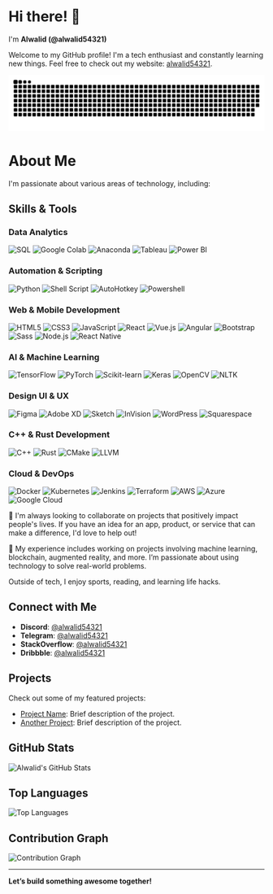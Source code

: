 # Hi there! 👋

I'm **Alwalid (@alwalid54321)**

Welcome to my GitHub profile! I'm a tech enthusiast and constantly learning new things. Feel free to check out my website: [alwalid54321](http://www.alwalid54321.com).

<picture>
  <source media="(prefers-color-scheme: dark)" srcset="https://raw.githubusercontent.com/alwalid54321/alwalid54321/output/github-snake-dark.svg" />
  <source media="(prefers-color-scheme: light)" srcset="https://raw.githubusercontent.com/alwalid54321/alwalid54321/output/ocean.gif" />
  <img alt="github-snake" src="https://raw.githubusercontent.com/alwalid54321/alwalid54321/output/github-snake.svg" />
</picture>

# About Me

I'm passionate about various areas of technology, including:

## Skills & Tools

<!--[![trophy](https://github-profile-trophy.vercel.app/?username=alwalid54321)](https://github.com/ryo-ma/github-profile-trophy)-->

### Data Analytics
![SQL](https://img.shields.io/badge/-SQL-003B57?logo=sql&logoColor=white)
![Google Colab](https://img.shields.io/badge/-Google%20Colab-F9AB00?logo=googlecolab&logoColor=black)
![Anaconda](https://img.shields.io/badge/-Anaconda-44A833?logo=anaconda&logoColor=white)
![Tableau](https://img.shields.io/badge/-Tableau-E97627?logo=tableau&logoColor=white)
![Power BI](https://img.shields.io/badge/-Power%20BI-F2C811?logo=powerbi&logoColor=black)

### Automation & Scripting
![Python](https://img.shields.io/badge/-Python-3776AB?logo=python&logoColor=white)
![Shell Script](https://img.shields.io/badge/-Shell%20Script-4EAA25?logo=gnu-bash&logoColor=white)
![AutoHotkey](https://img.shields.io/badge/-AutoHotkey-3C3C3C?logo=autohotkey&logoColor=white)
![Powershell](https://img.shields.io/badge/-PowerShell-5391FE?logo=powershell&logoColor=white)

### Web & Mobile Development
![HTML5](https://img.shields.io/badge/-HTML5-E34F26?logo=html5&logoColor=white)
![CSS3](https://img.shields.io/badge/-CSS3-1572B6?logo=css3&logoColor=white)
![JavaScript](https://img.shields.io/badge/-JavaScript-F7DF1E?logo=javascript&logoColor=black)
![React](https://img.shields.io/badge/-React-61DAFB?logo=react&logoColor=black)
![Vue.js](https://img.shields.io/badge/-Vue.js-4FC08D?logo=vue.js&logoColor=white)
![Angular](https://img.shields.io/badge/-Angular-DD0031?logo=angular&logoColor=white)
![Bootstrap](https://img.shields.io/badge/-Bootstrap-563D7C?logo=bootstrap&logoColor=white)
![Sass](https://img.shields.io/badge/-Sass-CC6699?logo=sass&logoColor=white)
![Node.js](https://img.shields.io/badge/-Node.js-339933?logo=node.js&logoColor=white)
![React Native](https://img.shields.io/badge/-React%20Native-20232A?logo=react&logoColor=61DAFB)

### AI & Machine Learning
![TensorFlow](https://img.shields.io/badge/-TensorFlow-FF6F00?logo=tensorflow&logoColor=white)
![PyTorch](https://img.shields.io/badge/-PyTorch-EE4C2C?logo=pytorch&logoColor=white)
![Scikit-learn](https://img.shields.io/badge/-Scikit--learn-F7931E?logo=scikit-learn&logoColor=white)
![Keras](https://img.shields.io/badge/-Keras-D00000?logo=keras&logoColor=white)
![OpenCV](https://img.shields.io/badge/-OpenCV-5C3EE8?logo=opencv&logoColor=white)
![NLTK](https://img.shields.io/badge/-NLTK-8F4B6C?logo=nltk&logoColor=white)

### Design UI & UX
![Figma](https://img.shields.io/badge/-Figma-F24E1E?logo=figma&logoColor=white)
![Adobe XD](https://img.shields.io/badge/-Adobe%20XD-FF26D1?logo=adobexd&logoColor=white)
![Sketch](https://img.shields.io/badge/-Sketch-F7B500?logo=sketch&logoColor=white)
![InVision](https://img.shields.io/badge/-InVision-FF6F61?logo=invision&logoColor=white)
![WordPress](https://img.shields.io/badge/-WordPress-21759B?logo=wordpress&logoColor=white)
![Squarespace](https://img.shields.io/badge/-Squarespace-121212?logo=squarespace&logoColor=white)


### C++ & Rust Development
![C++](https://img.shields.io/badge/-C++-00599C?logo=cplusplus&logoColor=white)
![Rust](https://img.shields.io/badge/-Rust-000000?logo=rust&logoColor=white)
![CMake](https://img.shields.io/badge/-CMake-064F8C?logo=cmake&logoColor=white)
![LLVM](https://img.shields.io/badge/-LLVM-5C2D91?logo=llvm&logoColor=white)

### Cloud & DevOps
![Docker](https://img.shields.io/badge/-Docker-2496ED?logo=docker&logoColor=white)
![Kubernetes](https://img.shields.io/badge/-Kubernetes-326CE5?logo=kubernetes&logoColor=white)
![Jenkins](https://img.shields.io/badge/-Jenkins-D24939?logo=jenkins&logoColor=white)
![Terraform](https://img.shields.io/badge/-Terraform-7D3F8C?logo=terraform&logoColor=white)
![AWS](https://img.shields.io/badge/-AWS-232F3E?logo=amazonaws&logoColor=white)
![Azure](https://img.shields.io/badge/-Azure-0078D4?logo=microsoft-azure&logoColor=white)
![Google Cloud](https://img.shields.io/badge/-Google%20Cloud-4285F4?logo=google-cloud&logoColor=white)



🫴 I'm always looking to collaborate on projects that positively impact people's lives. If you have an idea for an app, product, or service that can make a difference, I'd love to help out!

🤘 My experience includes working on projects involving machine learning, blockchain, augmented reality, and more. I’m passionate about using technology to solve real-world problems.

Outside of tech, I enjoy sports, reading, and learning life hacks.

## Connect with Me

- **Discord**: [@alwalid54321](https://discord.com/users/alwalid54321)
- **Telegram**: [@alwalid54321](https://t.me/alwalid54321)
- **StackOverflow**: [@alwalid54321](https://stackoverflow.com/users/alwalid54321)
- **Dribbble**: [@alwalid54321](https://dribbble.com/alwalid54321)

## Projects

Check out some of my featured projects:

- [Project Name](link_to_project): Brief description of the project.
- [Another Project](link_to_another_project): Brief description of the project.


## GitHub Stats

![Alwalid's GitHub Stats](https://github-readme-stats.vercel.app/api?username=alwalid54321&show_icons=true&hide_title=true&hide=prs&count_private=true&theme=radical)

## Top Languages

![Top Languages](https://github-readme-stats.vercel.app/api/top-langs/?username=alwalid54321&layout=compact&theme=radical)

## Contribution Graph

![Contribution Graph](https://github-readme-streak-stats.herokuapp.com/?user=alwalid54321&theme=radical)



---

**Let’s build something awesome together!**

